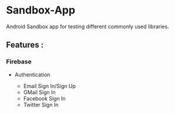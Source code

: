 # Sandbox-App

Android Sandbox app for testing different commonly used libraries.

## Features : 

### Firebase
  - Authentication 
  
    * Email Sign In/Sign Up 
    * GMail Sign In 
    * Facebook Sign In 
    * Twitter Sign In

